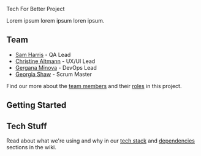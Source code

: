 Tech For Better Project

Lorem ipsum lorem ipsum loren ipsum.

## Team

* [Sam Harris](https://github.com/samjam48) - QA Lead
* [Christine Altmann](https://github.com/xIrusux) - UX/UI Lead
* [Gergana Minova](https://github.com/gminova) - DevOps Lead
* [Georgia Shaw](https://github.com/georgiamshaw) - Scrum Master

Find our more about the [team members](https://github.com/fac-17/Generation-Change/wiki/Team) and their [roles](https://github.com/fac-17/Generation-Change/wiki/Team-Roles) in this project.

## Getting Started

## Tech Stuff

Read about what we're using and why in our [tech stack](https://github.com/fac-17/Generation-Change/wiki/Tech-Stack) and [dependencies](https://github.com/fac-17/Generation-Change/wiki/Dependencies) sections in the wiki.

